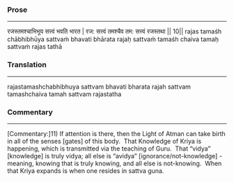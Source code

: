 ### Prose 
 --- 
रजस्तमश्चाभिभूय सत्त्वं भवति भारत |
रज: सत्त्वं तमश्चैव तम: सत्त्वं रजस्तथा || 10||
rajas tamaśh chābhibhūya sattvaṁ bhavati bhārata
rajaḥ sattvaṁ tamaśh chaiva tamaḥ sattvaṁ rajas tathā

### Translation 
 --- 
rajastamashchabhibhuya sattvam bhavati bharata rajah sattvam tamashchaiva tamah sattvam rajastatha

### Commentary 
 --- 
[Commentary:]11) If attention is there, then the Light of Atman can take birth in all of the senses [gates] of this body.  That Knowledge of Kriya is happening, which is transmitted via the teaching of Guru.  That “vidya” [knowledge] is truly vidya; all else is “avidya” [ignorance/not-knowledge] - meaning, knowing that is truly knowing, and all else is not-knowing.  When that Kriya expands is when one resides in sattva guna.